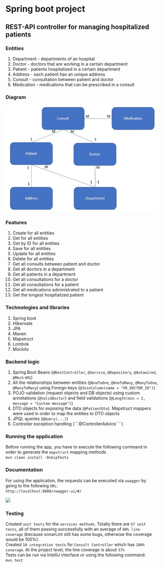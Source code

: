 # Spring boot project

## REST-API controller for managing hospitalized patients

### Entities

1. Department - departments of an hospital
2. Doctor - doctors that are working in a certain department
3. Patient - patients hospitalized in a certain department
4. Address - each patient has an unique address
5. Consult - consultation between patient and doctor
6. Medication - medications that can be prescribed in a consult

### Diagram

![](/images/diagram.JPG)

### Features

1. Create for all entities
2. Get for all entities
3. Get by ID for all entities
4. Save for all entities
5. Update for all entities
6. Delete for all entities
7. Get all consults between patient and doctor
8. Get all doctors in a department
9. Get all patients in a department
1. Get all consultations for a doctor
1. Get all consultations for a patient
1. Get all medications administrated to a patient
1. Get the longest hospitalized patient

### Technologies and libraries

1. Spring boot
2. Hibernate
3. JPA
4. Maven
5. Mapstruct
6. Lombok
7. Mockito

### Backend logic

1. Spring Boot Beans (```@RestController```, ```@Service```, ```@Repository```, ```@Autowired```, ```@Mock``` etc)
2. All the relationships between entities (```@OneToOne```, ```@OneToMany```, ```@ManyToOne```, ```@ManyToMany```) using
   Foreign keys (```@JoinColumn(name = "FK_DOCTOR_ID")```)
3. POJO validation (request objects and DB objects) using custom annotations (```@ValidDoctor```) and field
   validations (```@Length(min = 2, message = "Custom message")```)
4. DTO objects for exposing the data (```@PatientDto```). Mapstruct mappers were used in order to map the entities to
   DTO objects
5. JPQL queries (```@Query(...)```)
6. Controller exception handling (```@ControllerAdvice````)

### Running the application

Before running the app, you have to execute the following command in order to generate the ```mapstruct``` mapping
methods
<br>
```mvn clean install -DskipTests```
<br>

### Documentation

For using the application, the requests can be executed via ```swagger``` by going to the following ```URL```:
<br>
```http://localhost:8080/swagger-ui/#/```
<br>

![](images/swagger.JPG)

### Testing

Created ```unit tests``` for the ```services methods```. Totally there are ```57 unit tests```, all of them passing
successfully with an average of ```80% line coverage``` (because sonarLint still has some bugs, otherwise the coverage
would be 100%).
<br>
Created ```10 integration tests``` for ```Consult Controller``` which has ```100% coverage```. At the project level, the
line coverage is about ```37%```
<br>
Tests can be run via IntelliJ interface or using the following command:
<br>
```mvn test```
<br>
